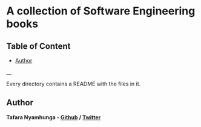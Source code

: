 # A collection of Software Engineering books

## Table of Content
- [Author](#author)

__

Every directory contains a README with the files in it.

## Author

**Tafara Nyamhunga  - [Github](https://github.com/tafara-n) / [Twitter](https://twitter.com/tafaranyamhunga)**
